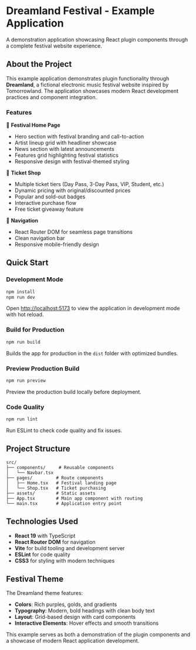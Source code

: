# Dreamland Festival - Example Application

A demonstration application showcasing React plugin components through a complete festival website experience.

## About the Project

This example application demonstrates plugin functionality through **Dreamland**, a fictional electronic music festival website inspired by Tomorrowland. The application showcases modern React development practices and component integration.

### Features

🎪 **Festival Home Page**
- Hero section with festival branding and call-to-action
- Artist lineup grid with headliner showcase
- News section with latest announcements
- Features grid highlighting festival statistics
- Responsive design with festival-themed styling

🎫 **Ticket Shop**
- Multiple ticket tiers (Day Pass, 3-Day Pass, VIP, Student, etc.)
- Dynamic pricing with original/discounted prices
- Popular and sold-out badges
- Interactive purchase flow
- Free ticket giveaway feature

🧭 **Navigation**
- React Router DOM for seamless page transitions
- Clean navigation bar
- Responsive mobile-friendly design

## Quick Start

### Development Mode

```bash
npm install
npm run dev
```

Open [http://localhost:5173](http://localhost:5173) to view the application in development mode with hot reload.

### Build for Production

```bash
npm run build
```

Builds the app for production in the `dist` folder with optimized bundles.

### Preview Production Build

```bash
npm run preview
```

Preview the production build locally before deployment.

### Code Quality

```bash
npm run lint
```

Run ESLint to check code quality and fix issues.

## Project Structure

```
src/
├── components/     # Reusable components
│   └── Navbar.tsx
├── pages/         # Route components
│   ├── Home.tsx   # Festival landing page
│   └── Shop.tsx   # Ticket purchasing
├── assets/        # Static assets
├── App.tsx        # Main app component with routing
└── main.tsx       # Application entry point
```

## Technologies Used

- **React 19** with TypeScript
- **React Router DOM** for navigation
- **Vite** for build tooling and development server
- **ESLint** for code quality
- **CSS3** for styling with modern techniques

## Festival Theme

The Dreamland theme features:
- **Colors**: Rich purples, golds, and gradients
- **Typography**: Modern, bold headings with clean body text  
- **Layout**: Grid-based design with card components
- **Interactive Elements**: Hover effects and smooth transitions

This example serves as both a demonstration of the plugin components and a showcase of modern React application development.
